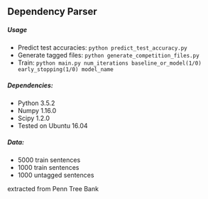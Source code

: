 ## Dependency Parser


##### Usage
- Predict test accuracies: `python predict_test_accuracy.py`
- Generate tagged files: `python generate_competition_files.py`
- Train: `python main.py num_iterations baseline_or_model(1/0) early_stopping(1/0) model_name`

##### Dependencies:
- Python 3.5.2
- Numpy 1.16.0
- Scipy 1.2.0
- Tested on Ubuntu 16.04

##### Data:
- 5000 train sentences
- 1000 train sentences
- 1000 untagged sentences

extracted from Penn Tree Bank